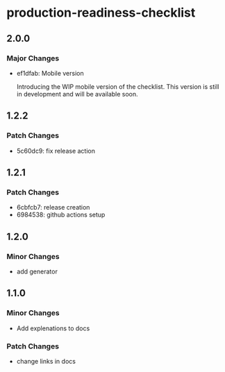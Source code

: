 # production-readiness-checklist

## 2.0.0

### Major Changes

- ef1dfab: Mobile version

  Introducing the WIP mobile version of the checklist. This version is still in development and will be available soon.

## 1.2.2

### Patch Changes

- 5c60dc9: fix release action

## 1.2.1

### Patch Changes

- 6cbfcb7: release creation
- 6984538: github actions setup

## 1.2.0

### Minor Changes

- add generator

## 1.1.0

### Minor Changes

- Add explenations to docs

### Patch Changes

- change links in docs
